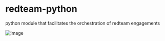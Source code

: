 # redteam-python
python module that facilitates the orchestration of redteam engagements

![image](https://user-images.githubusercontent.com/17464377/139710842-6fd6483e-1ab3-4ad5-b323-f75eb5c8b26a.png)
